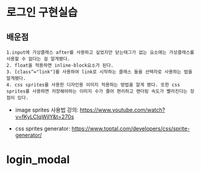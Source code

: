 # 로그인 구현실습

## 배운점

    1.input에 가상클래스 after를 사용하고 싶었지만 닫는태그가 없는 요소에는 가상클래스를 사용할 수 없다는 걸 알게됐다.
    2. float을 적용하면 inline-block요소가 된다.
    3. [class^="link"]를 사용하여 link로 시작하는 클래스 들을 선택자로 사용하는 법을 알게됐다.
    4. css sprites를 사용한 디자인용 이미지 적용하는 방법을 알게 됐다. 또한 css sprites를 사용하면 저장해야하는 이미지 수가 줄어 편리하고 랜더링 속도가 빨라진다는 장점이 있다.

- image sprites 사용법 강의:
  https://www.youtube.com/watch?v=fKyLCIqWjIY&t=270s

- css sprites generator: https://www.toptal.com/developers/css/sprite-generator/
# login_modal
